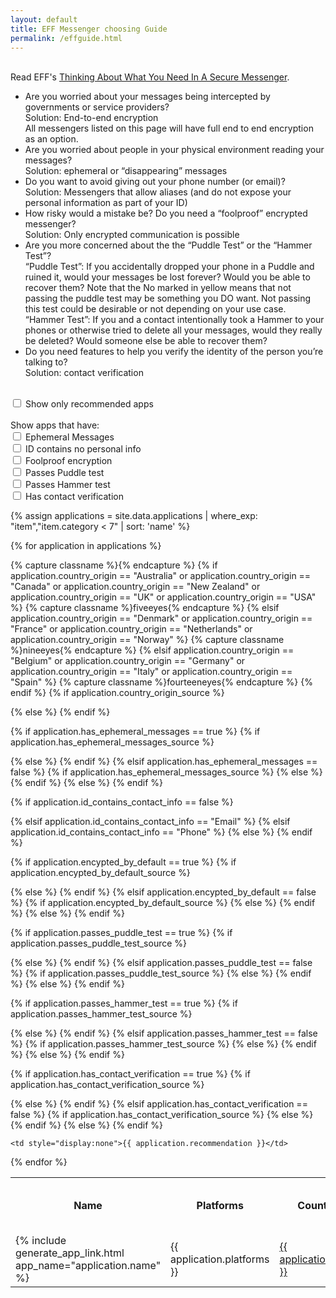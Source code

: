 ```yaml
---
layout: default
title: EFF Messenger choosing Guide
permalink: /effguide.html
---
```


<script>
function setFilters() {
  // Declare variables 
  var input, filterRec, filterEph, filterID, filterFoolproof, filterPuddle, filterHammer, filterVer, table, tr, td, i;
  input = document.getElementById("onlyRec");
  filterRec = input.checked;
  input = document.getElementById("ephemCB");
  filterEph = input.checked;
  input = document.getElementById("idCB");
  filterID = input.checked;
  input = document.getElementById("foolproofCB");
  filterFoolproof = input.checked;
  input = document.getElementById("puddleCB");
  filterPuddle = input.checked;
  input = document.getElementById("hammerCB");
  filterHammer = input.checked;
  input = document.getElementById("verifyCB");
  filterVer = input.checked;
  table = document.getElementById("myTable");
  tr = table.getElementsByTagName("tr");

  // Loop through all table rows, and hide those who don't match the search query
  for (i = 0; i < tr.length; i++) {
    td = tr[i].getElementsByTagName("td")[9];
    if (td) {
      if (filterRec && td.innerHTML > 2) {
        tr[i].style.display = "none";
      } else if (filterEph && tr[i].getElementsByTagName("td")[3].innerHTML != "Yes"){
        tr[i].style.display = "none";
      } else if (filterID && tr[i].getElementsByTagName("td")[4].innerHTML != "No"){
        tr[i].style.display = "none";
      } else if (filterFoolproof && tr[i].getElementsByTagName("td")[5].innerHTML != "Yes"){
        tr[i].style.display = "none";
      } else if (filterPuddle && tr[i].getElementsByTagName("td")[6].innerHTML != "Yes"){
        tr[i].style.display = "none";
      } else if (filterHammer && tr[i].getElementsByTagName("td")[7].innerHTML != "Yes"){
        tr[i].style.display = "none";
      } else if (filterVer && tr[i].getElementsByTagName("td")[8].innerHTML != "Yes"){
        tr[i].style.display = "none";
      } else {
        tr[i].style.display = "";
      }
    }
  }
}
</script>

<br>
Read EFF's <a href="https://www.eff.org/deeplinks/2018/03/thinking-about-what-you-need-secure-messenger">Thinking About What You Need In A Secure Messenger</a>.
<br>
<ul>
  <li>Are you worried about your messages being intercepted by governments or service providers?<br>
    Solution: End-to-end encryption<br>
    All messengers listed on this page will have full end to end encryption as an option.<br>
  </li>
  <li>Are you worried about people in your physical environment reading your messages?<br>
  Solution: ephemeral or “disappearing” messages<br>
  </li>
  <li>Do you want to avoid giving out your phone number (or email)?<br>
  Solution: Messengers that allow aliases (and do not expose your personal information as part of your ID)<br>
  </li>
  <li>How risky would a mistake be? Do you need a “foolproof” encrypted messenger?<br>
  Solution: Only encrypted communication is possible<br>
  </li>
  <li>Are you more concerned about the the “Puddle Test” or the “Hammer Test”?<br>
  “Puddle Test”: If you accidentally dropped your phone in a Puddle and ruined it, would your messages be lost forever? Would you be able to recover them? Note that the No marked in yellow means that not passing the puddle test may be something you DO want.  Not passing this test could be desirable or not depending on your use case.<br>
  “Hammer Test”: If you and a contact intentionally took a Hammer to your phones or otherwise tried to delete all your messages, would they really be deleted? Would someone else be able to recover them?<br>
  </li>
  <li>Do you need features to help you verify the identity of the person you’re talking to?<br>
  Solution: contact verification<br>
  </li>
</ul>
<br>
<input type="checkbox" id="onlyRec" onchange="setFilters()" name="onlyRec" value="false"> <label for="onlyRec">Show only recommended apps</label><br>
<br>
Show apps that have:<br>
<input type="checkbox" id="ephemCB" onchange="setFilters()" name="ephemCB" value="false"> <label for="ephemCB">Ephemeral Messages</label><br>
<input type="checkbox" id="idCB" onchange="setFilters()" name="idCB" value="false"> <label for="idCB">ID contains no personal info</label><br>
<input type="checkbox" id="foolproofCB" onchange="setFilters()" name="foolproofCB" value="false"> <label for="foolproofCB">Foolproof encryption</label><br>
<input type="checkbox" id="puddleCB" onchange="setFilters()" name="puddleCB" value="false"> <label for="puddleCB">Passes Puddle test</label><br>
<input type="checkbox" id="hammerCB" onchange="setFilters()" name="hammerCB" value="false"> <label for="hammerCB">Passes Hammer test</label><br>
<input type="checkbox" id="verifyCB" onchange="setFilters()" name="verifyCB" value="false"> <label for="verifyCB">Has contact verification</label><br>

{% assign applications = site.data.applications | where_exp: "item","item.category < 7" | sort: 'name' %}
<table id="myTable">
<th>Name</th>
<th>Platforms</th>
<th width="11%">Country of Origin</th>
<th width="11%">Ephemeral Messages</th>
<th width="11%">ID contains personal info</th>
<th width="11%">Foolproof (All Messages Encrypted)</th>
<th width="11%">Passes Puddle Test</th>
<th width="11%">Passes Hammer Test</th>
<th width="11%">Has Contact Verification</th>
<th style="display:none">Recomendation</th>

{% for application in applications %}
<tr>
	<td>{% include generate_app_link.html app_name="application.name" %}</td>
	<td>{{ application.platforms }}</td>

{% capture classname %}{% endcapture %}
{% if application.country_origin == "Australia"
	or application.country_origin == "Canada"
	or application.country_origin == "New Zealand"
	or application.country_origin == "UK"
	or application.country_origin == "USA" %}
	{% capture classname %}fiveeyes{% endcapture %}
{% elsif application.country_origin == "Denmark"
	or application.country_origin == "France"
	or application.country_origin == "Netherlands"
	or application.country_origin == "Norway" %}
	{% capture classname %}nineeyes{% endcapture %}
{% elsif application.country_origin == "Belgium"
	or application.country_origin == "Germany"
	or application.country_origin == "Italy"
	or application.country_origin == "Spain" %}
	{% capture classname %}fourteeneyes{% endcapture %}
{% endif %}
{% if application.country_origin_source %}
  <td class="{{ classname }}"><a href="{{ application.country_origin_source }}">{{ application.country_origin }}</a></td>
{% else %}
	<td class="{{ classname }}">{{ application.country_origin }}</td>
{% endif %}

{% if application.has_ephemeral_messages == true %}
  {% if application.has_ephemeral_messages_source %}
	<td bgcolor="green"><a href="{{ application.has_ephemeral_messages_source }}">Yes</a></td>
	{% else %}
	<td bgcolor="green">Yes</td>
	{% endif %}
{% elsif application.has_ephemeral_messages == false %}
  {% if application.has_ephemeral_messages_source %}
	<td bgcolor="red"><a href="{{ application.has_ephemeral_messages_source }}">No</a></td>
	{% else %}
	<td bgcolor="red">No</td>
	{% endif %}
{% else %}
	<td>{{ application.has_ephemeral_messages }}</td>
{% endif %}

{% if application.id_contains_contact_info == false %}
	<td bgcolor="green">No</td>
{% elsif application.id_contains_contact_info == "Email" %}
	<td bgcolor="red">Email</td>
{% elsif application.id_contains_contact_info == "Phone" %}
	<td bgcolor="red">Phone</td>
{% else %}
	<td>{{ application.id_contains_contact_info }}</td>
{% endif %}

{% if application.encypted_by_default == true %}
  {% if application.encypted_by_default_source %}
	<td bgcolor="green"><a href="{{ application.encypted_by_default_source }}">Yes</a></td>
	{% else %}
	<td bgcolor="green">Yes</td>
	{% endif %}
{% elsif application.encypted_by_default == false %}
  {% if application.encypted_by_default_source %}
	<td bgcolor="red"><a href="{{ application.encypted_by_default_source }}">No</a></td>
	{% else %}
	<td bgcolor="red">No</td>
	{% endif %}
{% else %}
	<td>{{ application.encypted_by_default }}</td>
{% endif %}

{% if application.passes_puddle_test == true %}
  {% if application.passes_puddle_test_source %}
	<td bgcolor="green"><a href="{{ application.passes_puddle_test_source }}">Yes</a></td>
	{% else %}
	<td bgcolor="green">Yes</td>
	{% endif %}
{% elsif application.passes_puddle_test == false %}
  {% if application.passes_puddle_test_source %}
	<td class="yellow"><a href="{{ application.passes_puddle_test_source }}">No</a></td>
	{% else %}
	<td class="yellow">No</td>
	{% endif %}
{% else %}
	<td>{{ application.passes_puddle_test }}</td>
{% endif %}

{% if application.passes_hammer_test == true %}
  {% if application.passes_hammer_test_source %}
	<td bgcolor="green"><a href="{{ application.passes_hammer_test_source }}">Yes</a></td>
	{% else %}
	<td bgcolor="green">Yes</td>
	{% endif %}
{% elsif application.passes_hammer_test == false %}
  {% if application.passes_hammer_test_source %}
	<td bgcolor="red"><a href="{{ application.passes_hammer_test_source }}">No</a></td>
	{% else %}
	<td bgcolor="red">No</td>
	{% endif %}
{% else %}
	<td>{{ application.passes_hammer_test }}</td>
{% endif %}

{% if application.has_contact_verification == true %}
  {% if application.has_contact_verification_source %}
	<td bgcolor="green"><a href="{{ application.has_contact_verification_source }}">Yes</a></td>
	{% else %}
	<td bgcolor="green">Yes</td>
	{% endif %}
{% elsif application.has_contact_verification == false %}
  {% if application.has_contact_verification_source %}
	<td bgcolor="red"><a href="{{ application.has_contact_verification_source }}">No</a></td>
	{% else %}
	<td bgcolor="red">No</td>
	{% endif %}
{% else %}
	<td>{{ application.has_contact_verification }}</td>
{% endif %}

	<td style="display:none">{{ application.recommendation }}</td>
</tr>
{% endfor %}

</table>
<!-- Page updated {{ page.date }}<br> -->
